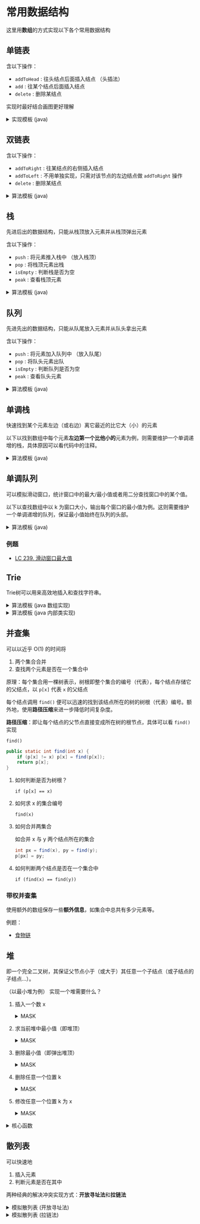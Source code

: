 # 常用数据结构

这里用**数组**的方式实现以下各个常用数据结构

## 单链表

含以下操作：
- `addToHead` : 往头结点后面插入结点 （头插法）
- `add` : 往某个结点后面插入结点
- `delete` : 删除某结点

实现时最好结合画图更好理解
<details>
<summary>实现模板 (java)</summary>

```java
static int N = 100010; // 开的数组大小，根据需求去开
    
// e: 结点 i 的值
// ne: 结点 i 的 next 值
// head: 头结点指向哪个下标
// idx: 当前用到了哪个点
static int[] e = new int[N], ne = new int[N];
static int head = -1, idx = 0;

public static void addToHead(int x) {
    e[idx] = x;
    ne[idx] = head;
    head = idx;
    idx ++;
}

public static void add(int k, int x) {
    e[idx] = x;
    ne[idx] = ne[k];
    ne[k] = idx;
    idx++;
}

public static void delete(int k) {
    ne[k] = ne[ne[k]];
}
```

</details>

## 双链表

含以下操作：
- `addToRight` : 往某结点的右侧插入结点
- `addToLeft` : 不用单独实现，只需对该节点的左边结点做 `addToRight` 操作
- `delete` : 删除某结点

<details>
<summary>算法模板 (java)</summary>

```java
static int N = 100010; // 开的数组大小，根据需求去开

// e: 结点 i 的值
// l: 结点 i 的 left 值 (即左侧结点)
// r: 结点 i 的 right 值 (即右侧结点)
// head: 头结点指向哪个下标
// idx: 当前用到了哪个点
static int[] e = new int[N], l = new int[N], r = new int[N];
static int idx;

public static void init() {
    // 注：这里idx = 0 为左端点， idx = 1 为右端点, 所以 idx 从 2 开始
    r[0] = 1;
    l[1] = 0;
    idx = 2;
}

// 在节点 k 的右侧插入
public static void insertToRight(int k, int x) {
    e[idx] = x;
    r[idx] = r[k];
    l[idx] = k;
    l[r[k]] = idx;
    r[k] = idx;
    idx++;
}

// 删除节点 k
public static void delete(int k) {
    l[r[k]] = l[k];
    r[l[k]] = r[k];
}
```

</details>

## 栈

先进后出的数据结构，只能从栈顶放入元素并从栈顶弹出元素

含以下操作：
- `push` : 将元素推入栈中 （放入栈顶）
- `pop` : 将栈顶元素出栈 
- `isEmpty` : 判断栈是否为空
- `peak` : 查看栈顶元素

<details>
<summary>算法模板 (java)</summary>

```java
static int N = 100010; // 开的数组大小，根据需求去开
    
static int[] stk = new int[N]; // 栈底层的数组
static int tt = 0; // 指向栈顶的指针，这里以 tt = 1 开始表示栈中有元素

public static void push(int x) {
    stk[++tt] = x;
}

public static void pop() {
    tt--;
}

public static boolean isEmpty() {
    return tt <= 0;
}

public static int peak() {
    return stk[tt];
}
```

</details>

## 队列

先进先出的数据结构，只能从队尾放入元素并从队头拿出元素

含以下操作：
- `push` : 将元素加入队列中 （放入队尾）
- `pop` : 将队头元素出队 
- `isEmpty` : 判断队列是否为空
- `peak` : 查看队头元素

<details>
<summary>算法模板 (java)</summary>

```java
static int N = 100010; // 开的数组大小，根据需求去开
    
static int[] q = new int[N]; // 队列底层的数组
static int hh = 0, tt = -1; // hh 代表指向队头元素，tt 代表指向队尾元素 （tt 从 0 开始表示队列有元素）

public static void push(int x) {
    q[++tt] = x;
}

public static int pop() {
    return (hh++);
}

public static boolean isEmpty () {
    return hh > tt;
}

public static int peak() {
    return q[hh];
}
```

</details>


## 单调栈

快速找到某个元素左边（或右边）离它最近的比它大（小）的元素

以下以找到数组中每个元素**左边第一个比他小的**元素为例，则需要维护一个单调递增的栈，具体原因可以看代码中的注释。
<details>
<summary>算法模板 (java)</summary>

```java
static int N = 100010; // 开的数组大小，根据需求去开
    
static int[] q = new int[N]; // 栈底层的数组，模拟栈
static int tt = -1; // 指向栈顶的指针，这里以 tt = 1 开始表示栈中有元素）

// 遍历 a 数组
for (int i = 0; i < n; i++) {
    int x = a[i];
    
    // 若当前元素比栈顶元素小或相等则弹出栈顶元素
    // 因为 当前元素 比起 栈顶元素 而言，比栈顶元素离 x 近且又比它小，栈顶元素对之后的元素就无用了
    while (tt >= 0 && q[tt] >= x) tt--; 
    
    if (tt < 0) System.out.print(-1 + " "); // 若栈中无元素，返回 -1
    else System.out.print(q[tt] + " ");
    
    q[++tt] = x;
}
```

</details>

## 单调队列

可以模拟滑动窗口，统计窗口中的最大/最小值或者用二分查找窗口中的某个值。

以下以查找数组中以 k 为窗口大小，输出每个窗口的最小值为例。这则需要维护一个单调递增的队列，保证最小值始终在队列的头部。

<details>
<summary>算法模板 (java)</summary>

```java
static int N = 100010; // 开的数组大小，根据需求去开
    
static int[] q = new int[N]; // 队列底层的数组，注：存放的是下标，而非元素本身
static int hh = 0, tt = -1; // hh 代表指向队头元素，tt 代表指向队尾元素 （tt 从 0 开始表示队列有元素）
        
hh = 0; tt = -1;
for (int i = 0; i < n; i++) {
    // 若队列大于窗口大小，则从头部开始出队直到符合窗口大小
    if (hh <= tt && i - k + 1 > q[hh]) hh++;
    

    // 从队尾开始淘汰比 当前元素a[i] 大的元素，维护一个单调增队列
    while (hh <= tt && a[q[tt]] >= a[i]) tt--;
    q[++tt] = i;
    
    if (i >= k - 1) wr.write(a[q[hh]] + " "); // 单调增队列最小值在队头
}
```

</details>

### 例题
- [LC 239. 滑动窗口最大值](https://leetcode-cn.com/problems/sliding-window-maximum/)

## Trie

Trie树可以用来高效地插入和查找字符串。

<details>
<summary>算法模板 (java 数组实现)</summary>

```java
static int N = 100010;
static int[][] son = new int[N][26];
static int[] cnt = new int[N];
static int idx = 0;

public static void insert(String word) {
    int p = 0;
    
    for (char c : word.toCharArray()) {
        int u = c -'a';
        if (son[p][u] == 0) son[p][u] = ++idx;
        p = son[p][u];
    }
    
    cnt[p]++;
}

public static int query(String word) {
    int p = 0;
    
    for (char c : word.toCharArray()) {
        int u = c - 'a';
        if (son[p][u] == 0) return 0;
        p = son[p][u];
    }
    
    return cnt[p];
}
```

</details>

<details>
<summary>算法模板 (java 内部类实现)</summary>

```java
static class Node {
    Node[] children = new Node[26];
    int cnt = 0;
}

public void insert(Node root, String word) {
    Node p = root;
    
    for (char c : word.toCharArray()) {
        int u = c -'a';
        if (p.children[u] == null) p.children[u] = new Node();
        p = p.children[u];
    }
    
    p.cnt++;
}

public int query(Node root, String word) {
    Node p = root;
    
    for (char c : word.toCharArray()) {
        int u = c - 'a';
        if (p.children[u] == null) return 0;
        p = p.children[u];
    }
    
    return p.cnt;
}
```

</details>

## 并查集

可以以近乎 O(1) 的时间将
1. 两个集合合并
2. 查找两个元素是否在一个集合中

原理：每个集合用一棵树表示，树根即整个集合的编号（代表），每个结点存储它的父结点，以 `p[x]` 代表 `x` 的父结点

每个结点调用 `find()` 便可以迅速的找到该结点所在的树的树根（代表）编号。额外地，使用**路径压缩**来进一步降低时间复杂度。

**路径压缩**：即让每个结点的父节点直接变成所在树的根节点，具体可以看 `find()` 实现

`find()`
```java
public static int find(int x) {
    if (p[x] != x) p[x] = find(p[x]);
    return p[x];
}
```

1. 如何判断是否为树根？

    `if (p[x] == x)`

2. 如何求 x 的集合编号

    `find(x)`

3. 如何合并两集合

    如合并 x 与 y 两个结点所在的集合
    ```java
    int px = find(x), py = find(y);
    p[px] = py;

4. 如何判断两个结点是否在一个集合中

    `if (find(x) == find(y))`

### 带权并查集

使用额外的数组保存一些**额外信息**，如集合中总共有多少元素等。

例题：
- [食物链](https://www.acwing.com/problem/content/242/)

## 堆

即一个完全二叉树，其保证父节点小于（或大于）其任意一个子结点（或子结点的子结点...）。

（以最小堆为例）
实现一个堆需要什么？

1. 插入一个数 x
    <details>
    <summary>MASK</summary>

    ```java
    heap[++size] = x;
    up(x); // 上浮
    ```

    </details>
    
2. 求当前堆中最小值（即堆顶）
    <details>
    <summary>MASK</summary>
    
    `return heap[1]; // 默认下标从 1 开始`

    </details>

3. 删除最小值（即弹出堆顶）
    <details>
    <summary>MASK</summary>
    
    ```java
    heap[1] = heap[size];
    size--;
    down(1); // 下沉
    ```

    </details>

4. 删除任意一个位置 k
    <details>
    <summary>MASK</summary>
    
    ```java
    heap[k] = heap[size];
    size--;
    down(k); // 下沉
    ```

    </details>
    
5. 修改任意一个位置 k 为 x
    <details>
    <summary>MASK</summary>
    
    ```java
    heap[k] = x;
    // 因为不知道当前 x 应该上浮还是下沉，所以索性都做一遍，不会对结果造成影响
    down(k); // 下沉
    up(k); // 上浮
    ```

    </details>

<details>
<summary>核心函数</summary>

```java
int[] h; // 存储堆的底层数组，默认下标从 1 开始
int size; // 堆的大小

// 将位置 u 下沉
public static void down(int u) {
    int t = u;
    if (2*u <= size && h[2*u] < h[t]) t = 2*u;
    if (2*u + 1 <= size && h[2*u+1] < h[t]) t = 2*u + 1;
    
    if (u != t) {
        swap(u, t);
        down(t);
    }
}

public static void swap(int x, int y) {
    int tmp = h[x];
    h[x] = h[y];
    h[y] = tmp;
}
```

</details>

## 散列表

可以快速地
1. 插入元素
2. 判断元素是否在其中

两种经典的解决冲突实现方式：**开放寻址法**和**拉链法**

<details>
<summary>模拟散列表 (开放寻址法)</summary>

```java
import java.util.Scanner;
import java.util.Arrays;

class Main {
    
    static final int N = 200003; // 通常要开本来数据限制的 2~3 倍，为了减少冲突
    static final int INF = 0x3f; // 大于 1e9 的量级，可以看作无穷
    static int[] h = new int[N];
    
    public static int find(int x) {
        int k = (x % N + N) % N;
        
        while (h[k] != INF && h[k] != x) {
            k++;
            if (k == N) k = 0;
        }
        
        return k;
    }
    
    public static void main(String[] args) {
        Scanner sc = new Scanner(System.in);
        
        int n = Integer.parseInt(sc.nextLine());
        Arrays.fill(h, INF);
        
        while ((n--) > 0) {
            String[] line = sc.nextLine().split(" ");
            char od = line[0].charAt(0);
            int x = Integer.parseInt(line[1]);
            int k = find(x);
            
            if (od == 'I') {
                // 1. 插入元素
                h[k] = x;
            } else {
                // 2. 查找是否包含元素
                if (h[k] != INF) System.out.println("Yes");
                else System.out.println("No");
            }
        }
    }
}
```

</details>

<details>
<summary>模拟散列表 (拉链法)</summary>

```java
import java.util.Scanner;
import java.util.Arrays;

class Main {
    
    static int N = 100003; // 为了减少冲突，最好取质数 （某研究的结论）
    static int[] e = new int[N], ne = new int[N], h = new int[N];
    static int idx = 0;
    
    public static void insert(int x) {
        int k = (x % N + N) % N;
        
        e[idx] = x;
        ne[idx] = h[k];
        h[k] = idx++;
    }
    
    public static boolean query(int x) {
        int k = (x % N + N) % N;
        
        for (int i = h[k]; i != -1; i = ne[i]) {
            if (e[i] == x) return true;
        }
        
        return false;
    }
    
    public static void main(String[] args) {
        Scanner sc = new Scanner(System.in);
        
        int m = sc.nextInt();
        sc.nextLine();
        
        Arrays.fill(h, -1);
        
        while ((m--) > 0) {
            String[] line = sc.nextLine().split(" ");
            char od = line[0].charAt(0);
            int x = Integer.parseInt(line[1]);
            
            if (od == 'I') {
                // 1. 插入元素
                insert(x);
            } else {
                // 2. 查找是否包含元素
                if (query(x)) System.out.println("Yes");
                else System.out.println("No");
            }
        }
    }
}
```

</details>